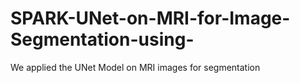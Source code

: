 # SPARK-UNet-on-MRI-for-Image-Segmentation-using-
We applied the UNet Model on MRI images for segmentation
